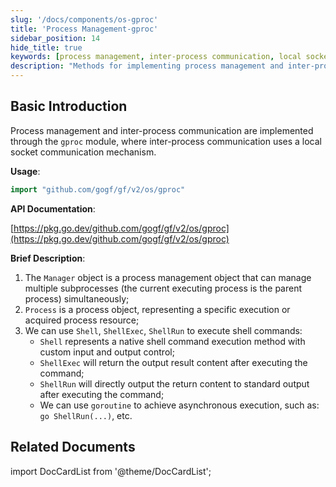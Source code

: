 ```yaml
---
slug: '/docs/components/os-gproc'
title: 'Process Management-gproc'
sidebar_position: 14
hide_title: true
keywords: [process management, inter-process communication, local socket, gproc module, GoFrame, shell commands, asynchronous execution, subprocess management, gogf, process resources]
description: "Methods for implementing process management and inter-process communication using the gproc module of the GoFrame framework. gproc uses local socket mechanisms for communication and provides various interfaces such as Shell, ShellExec, ShellRun to execute shell commands in different ways. With the help of goroutines, asynchronous execution can be achieved. In this document, you will learn how to use the Manager object for multi-subprocess management, as well as how to obtain and control specific process resources."
---
```


## Basic Introduction
Process management and inter-process communication are implemented through the `gproc` module, where inter-process communication uses a local socket communication mechanism.

**Usage**:

```go
import "github.com/gogf/gf/v2/os/gproc"
```

**API Documentation**:

[https://pkg.go.dev/github.com/gogf/gf/v2/os/gproc](https://pkg.go.dev/github.com/gogf/gf/v2/os/gproc)

**Brief Description**:

1. The `Manager` object is a process management object that can manage multiple subprocesses (the current executing process is the parent process) simultaneously;
2. `Process` is a process object, representing a specific execution or acquired process resource;
3. We can use `Shell`, `ShellExec`, `ShellRun` to execute shell commands:
   - `Shell` represents a native shell command execution method with custom input and output control;
   - `ShellExec` will return the output result content after executing the command;
   - `ShellRun` will directly output the return content to standard output after executing the command;
   - We can use `goroutine` to achieve asynchronous execution, such as: `go ShellRun(...)`, etc.

## Related Documents

import DocCardList from '@theme/DocCardList';

<DocCardList />